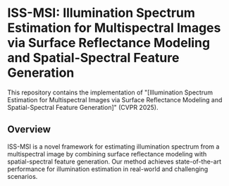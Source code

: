 # ISS-MSI: Illumination Spectrum Estimation for Multispectral Images via Surface Reflectance Modeling and Spatial-Spectral Feature Generation

This repository contains the implementation of "[Illumination Spectrum Estimation for Multispectral Images via Surface Reflectance Modeling and Spatial-Spectral Feature Generation]" (CVPR 2025).

## Overview

ISS-MSI is a novel framework for estimating illumination spectrum from a multispectral image by combining surface reflectance modeling with spatial-spectral feature generation. Our method achieves state-of-the-art performance for illumination estimation in real-world and challenging scenarios.